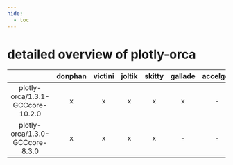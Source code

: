 ```yaml
---
hide:
  - toc
---
```


detailed overview of plotly-orca
================================

| |donphan|victini|joltik|skitty|gallade|accelgor|swalot|doduo|
| :---: | :---: | :---: | :---: | :---: | :---: | :---: | :---: | :---: |
|plotly-orca/1.3.1-GCCcore-10.2.0|x|x|x|x|x|-|x|x|
|plotly-orca/1.3.0-GCCcore-8.3.0|x|x|x|x|-|-|-|x|
